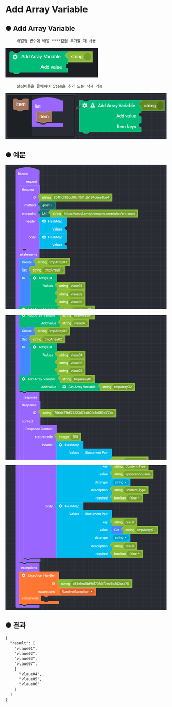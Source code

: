 # Add Array Variable

## ● **Add Array Variable**

         배열형 변수에 배열 ****값을 추가할 때 사용  


![](../../.gitbook/assets/image%20%2888%29.png)

         설정버튼을 클릭하여 item을 추가 또는 삭제 가능

![](../../.gitbook/assets/image%20%2898%29.png)

## ● 예문

![](../../.gitbook/assets/image%20%2879%29.png)

![](../../.gitbook/assets/image%20%28125%29.png)

![](../../.gitbook/assets/image%20%28126%29.png)

## ● 결과

```text
{
  "result": [
    "vlaue01",
    "vlaue02",
    "vlaue03",
    "vlaue07",
    [
      "vlaue04",
      "vlaue05",
      "vlaue06"
    ]
  ]
}
```

